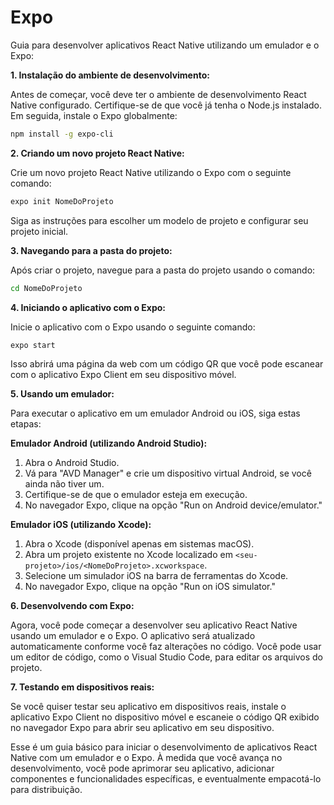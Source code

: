 # Expo

Guia para desenvolver aplicativos React Native utilizando um emulador e o Expo:

**1. Instalação do ambiente de desenvolvimento:**

Antes de começar, você deve ter o ambiente de desenvolvimento React Native configurado. Certifique-se de que você já tenha o Node.js instalado. Em seguida, instale o Expo globalmente:

```bash
npm install -g expo-cli
```

**2. Criando um novo projeto React Native:**

Crie um novo projeto React Native utilizando o Expo com o seguinte comando:

```bash
expo init NomeDoProjeto
```

Siga as instruções para escolher um modelo de projeto e configurar seu projeto inicial.

**3. Navegando para a pasta do projeto:**

Após criar o projeto, navegue para a pasta do projeto usando o comando:

```bash
cd NomeDoProjeto
```

**4. Iniciando o aplicativo com o Expo:**

Inicie o aplicativo com o Expo usando o seguinte comando:

```bash
expo start
```

Isso abrirá uma página da web com um código QR que você pode escanear com o aplicativo Expo Client em seu dispositivo móvel.

**5. Usando um emulador:**

Para executar o aplicativo em um emulador Android ou iOS, siga estas etapas:

**Emulador Android (utilizando Android Studio):**

1. Abra o Android Studio.
2. Vá para "AVD Manager" e crie um dispositivo virtual Android, se você ainda não tiver um.
3. Certifique-se de que o emulador esteja em execução.
4. No navegador Expo, clique na opção "Run on Android device/emulator."

**Emulador iOS (utilizando Xcode):**

1. Abra o Xcode (disponível apenas em sistemas macOS).
2. Abra um projeto existente no Xcode localizado em `<seu-projeto>/ios/<NomeDoProjeto>.xcworkspace`.
3. Selecione um simulador iOS na barra de ferramentas do Xcode.
4. No navegador Expo, clique na opção "Run on iOS simulator."

**6. Desenvolvendo com Expo:**

Agora, você pode começar a desenvolver seu aplicativo React Native usando um emulador e o Expo. O aplicativo será atualizado automaticamente conforme você faz alterações no código. Você pode usar um editor de código, como o Visual Studio Code, para editar os arquivos do projeto.

**7. Testando em dispositivos reais:**

Se você quiser testar seu aplicativo em dispositivos reais, instale o aplicativo Expo Client no dispositivo móvel e escaneie o código QR exibido no navegador Expo para abrir seu aplicativo em seu dispositivo.

Esse é um guia básico para iniciar o desenvolvimento de aplicativos React Native com um emulador e o Expo. À medida que você avança no desenvolvimento, você pode aprimorar seu aplicativo, adicionar componentes e funcionalidades específicas, e eventualmente empacotá-lo para distribuição.
